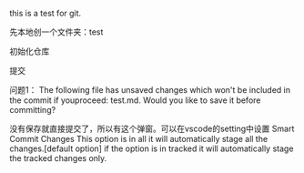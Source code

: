 this is a test for git.

先本地创一个文件夹：test

初始化仓库

提交

问题1：
The following file has unsaved changes which won't be included in the commit if youproceed: test.md. Would you like to save it before committing?

没有保存就直接提交了，所以有这个弹窗。可以在vscode的setting中设置 Smart Commit Changes
This option is in all it will automatically stage all the changes.[default option]
if the option is in tracked it will automatically stage the tracked changes only.